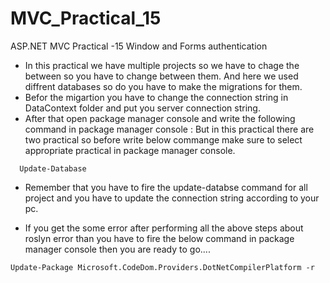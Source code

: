 # MVC_Practical_15
ASP.NET MVC Practical -15 Window and Forms authentication

* In this practical we have multiple projects so we have to chage the between so you have to change between them. And here we used diffrent databases so do you have to make the migrations for them.
* Befor the migartion you have to change the connection string in DataContext folder and put you server connection string.
* After that open package manager console and write the following command in package manager console : But in this practical there are two practical so before write below commange make sure to select appropriate practical in package manager console.
```
  Update-Database
```  

* Remember that you have to fire the update-databse command for all project and you have to update the connection string according to your pc.

* If you get the some error after performing all the above steps about roslyn error than you have to fire the below command in package manager console then you are ready to go....
```
Update-Package Microsoft.CodeDom.Providers.DotNetCompilerPlatform -r
```

